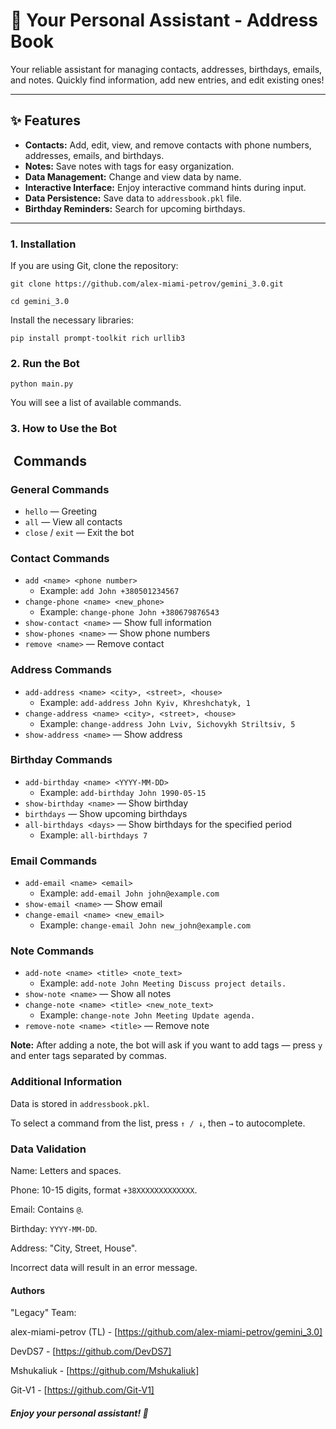 # 🤖 Your Personal Assistant - Address Book

Your reliable assistant for managing contacts, addresses, birthdays, emails, and notes. Quickly find information, add new entries, and edit existing ones!

---

## ✨ Features

- **Contacts:** Add, edit, view, and remove contacts with phone numbers, addresses, emails, and birthdays.
- **Notes:** Save notes with tags for easy organization.
- **Data Management:** Change and view data by name.
- **Interactive Interface:** Enjoy interactive command hints during input.
- **Data Persistence:** Save data to `addressbook.pkl` file.
- **Birthday Reminders:** Search for upcoming birthdays.

---

### 1. Installation

If you are using Git, clone the repository:

`git clone https://github.com/alex-miami-petrov/gemini_3.0.git`

`cd gemini_3.0`

Install the necessary libraries:

`pip install prompt-toolkit rich urllib3`

### 2. Run the Bot

`python main.py`

You will see a list of available commands.

### 3. How to Use the Bot

## ️ Commands

### General Commands

- `hello` — Greeting
- `all` — View all contacts
- `close` / `exit` — Exit the bot

### Contact Commands

- `add <name> <phone number>`
  - Example: `add John +380501234567`
- `change-phone <name> <new_phone>`
  - Example: `change-phone John +380679876543`
- `show-contact <name>` — Show full information
- `show-phones <name>` — Show phone numbers
- `remove <name>` — Remove contact

### Address Commands

- `add-address <name> <city>, <street>, <house>`
  - Example: `add-address John Kyiv, Khreshchatyk, 1`
- `change-address <name> <city>, <street>, <house>`
  - Example: `change-address John Lviv, Sichovykh Striltsiv, 5`
- `show-address <name>` — Show address

### Birthday Commands

- `add-birthday <name> <YYYY-MM-DD>`
  - Example: `add-birthday John 1990-05-15`
- `show-birthday <name>` — Show birthday
- `birthdays` — Show upcoming birthdays
- `all-birthdays <days>` — Show birthdays for the specified period
  - Example: `all-birthdays 7`

### Email Commands

- `add-email <name> <email>`
  - Example: `add-email John john@example.com`
- `show-email <name>` — Show email
- `change-email <name> <new_email>`
  - Example: `change-email John new_john@example.com`

### Note Commands

- `add-note <name> <title> <note_text>`
  - Example: `add-note John Meeting Discuss project details.`
- `show-note <name>` — Show all notes
- `change-note <name> <title> <new_note_text>`
  - Example: `change-note John Meeting Update agenda.`
- `remove-note <name> <title>` — Remove note

**Note:** After adding a note, the bot will ask if you want to add tags — press `y` and enter tags separated by commas.

### Additional Information

Data is stored in `addressbook.pkl`.

To select a command from the list, press `↑ / ↓`, then `→` to autocomplete.

### Data Validation

Name: Letters and spaces.

Phone: 10-15 digits, format `+38XXXXXXXXXXXXX`.

Email: Contains `@`.

Birthday: `YYYY-MM-DD`.

Address: "City, Street, House".

Incorrect data will result in an error message.

#### Authors

"Legacy" Team:

alex-miami-petrov (TL) - [https://github.com/alex-miami-petrov/gemini_3.0]

DevDS7 - [https://github.com/DevDS7]

Mshukaliuk - [https://github.com/Mshukaliuk]

Git-V1 - [https://github.com/Git-V1]

##### Enjoy your personal assistant! 🎉
